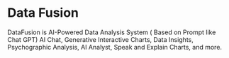 # Data Fusion
DataFusion is AI-Powered Data Analysis System ( Based on Prompt like Chat GPT)  AI Chat, Generative Interactive Charts, Data Insights, Psychographic Analysis, AI Analyst, Speak and Explain Charts, and more.
